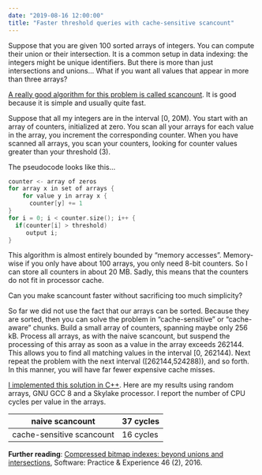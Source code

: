 ```yaml
---
date: "2019-08-16 12:00:00"
title: "Faster threshold queries with cache-sensitive scancount"
---
```




Suppose that you are given 100 sorted arrays of integers. You can compute their union or their intersection. It is a common setup in data indexing: the integers might be unique identifiers.
But there is more than just intersections and unions&hellip; What if you want all values that appear in more than three arrays?

[A really good algorithm for this problem is called scancount](https://arxiv.org/abs/1402.4466). It is good because it is simple and usually quite fast.

Suppose that all my integers are in the interval [0, 20M). You start with an array of counters, initialized at zero. You scan all your arrays for each value in the array, you increment the corresponding counter. When you have scanned all arrays, you scan your counters, looking for counter values greater than your threshold (3).

The pseudocode looks like this&hellip;
```C
counter <- array of zeros
for array x in set of arrays {
    for value y in array x {
      counter[y] += 1
}
for i = 0; i < counter.size(); i++ {
  if(counter[i] > threshold)
     output i;
}
```


This algorithm is almost entirely bounded by &ldquo;memory accesses&rdquo;. Memory-wise if you only have about 100 arrays, you only need 8-bit counters. So I can store all counters in about 20 MB. Sadly, this means that the counters do not fit in processor cache.

Can you make scancount faster without sacrificing too much simplicity?

So far we did not use the fact that our arrays can be sorted. Because they are sorted, then you can solve the problem in &ldquo;cache-sensitive&rdquo; or &ldquo;cache-aware&rdquo; chunks.
Build a small array of counters, spanning maybe only 256 kB. Process all arrays, as with the naive scancount, but suspend the processing of this array as soon as a value in the array exceeds 262144. This allows you to find all matching values in the interval [0, 262144). Next repeat the problem with the next interval ([262144,524288)), and so forth. In this manner, you will have far fewer expensive cache misses.

[I implemented this solution in C++](https://github.com/lemire/Code-used-on-Daniel-Lemire-s-blog/tree/master/2019/08/16). Here are my results using random arrays, GNU GCC 8 and a Skylake processor. I report the number of CPU cycles per value in the arrays.

naive scancount          |37 cycles                |
-------------------------|-------------------------|
cache-sensitive scancount |16 cycles                |


__Further reading__: [Compressed bitmap indexes: beyond unions and intersections](https://arxiv.org/abs/1402.4466), Software: Practice &#038; Experience 46 (2), 2016.

